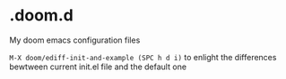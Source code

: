 # .doom.d

My doom emacs configuration files

`M-X doom/ediff-init-and-example (SPC h d i)` to enlight the differences bewtween current init.el file and the default one
